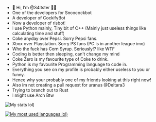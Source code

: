 - 👋 Hi, I’m @S4ltster 🧂🧂
- One of the developers for Snoocockbot 
- A developer of CockifyBot
- Now a developer of risbot!
- I use Python mainly, Tiny bit of C++ (Mainly just useless things like calculating time and stuff)
- Coke anyday over Pepsi. Sorry Pepsi fans.
- Xbox over Playstation. Sorry PS fans (PC is in another league imo)
- Who the fuck has Corn Syrup. Seriously!? like WTF
- Coding is better then sleeping, can't change my mind
- Coke Zero is my favourite type of Coke to drink.
- Python is my favourite Programming language to code in.
- Everything you see on my profile is probably either useless to you or funny.
- Hence why your probably one of my friends looking at this right now!
- Also im not creating a pull request for uranus @Deltara3
- Trying to branch out to Rust
- I might use Arch Btw

![My stats lol](https://github-readme-stats.vercel.app/api?username=S4ltster&theme=vue-dark&show_icons=true&count_private=true))

[![My most used languages lol](https://github-readme-stats.vercel.app/api/top-langs/?username=S4ltster&theme=vue-dark&layout=compact&count_private=true))](https://github.com/anuraghazra/github-readme-stats)




<!---
S4ltster/S4ltster is a ✨ special ✨ repository because its `README.md` (this file) appears on your GitHub profile.
You can click the Preview link to take a look at your changes.
--->
